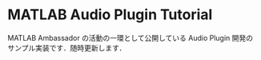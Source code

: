 # MATLAB Audio Plugin Tutorial

MATLAB Ambassador の活動の一環として公開している Audio Plugin 開発のサンプル実装です．随時更新します．
